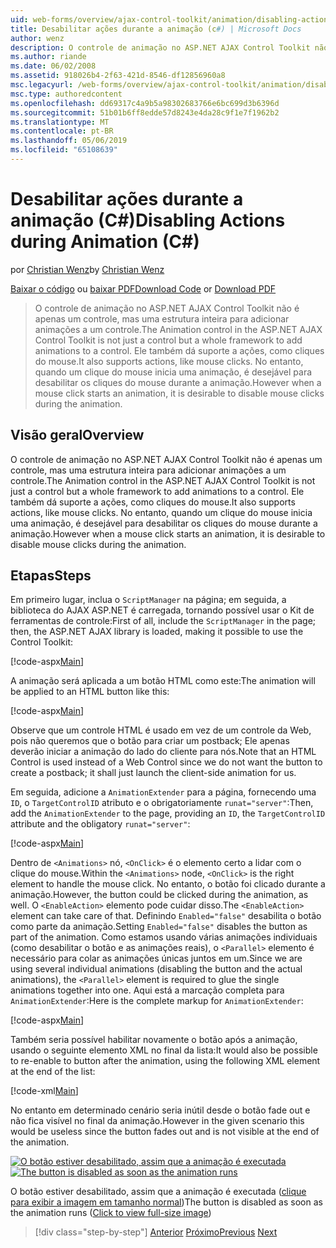 ```yaml
---
uid: web-forms/overview/ajax-control-toolkit/animation/disabling-actions-during-animation-cs
title: Desabilitar ações durante a animação (c#) | Microsoft Docs
author: wenz
description: O controle de animação no ASP.NET AJAX Control Toolkit não é apenas um controle, mas uma estrutura inteira para adicionar animações a um controle. Ele também dá suporte à ação...
ms.author: riande
ms.date: 06/02/2008
ms.assetid: 918026b4-2f63-421d-8546-df12856960a8
msc.legacyurl: /web-forms/overview/ajax-control-toolkit/animation/disabling-actions-during-animation-cs
msc.type: authoredcontent
ms.openlocfilehash: dd69317c4a9b5a98302683766e6bc699d3b6396d
ms.sourcegitcommit: 51b01b6ff8edde57d8243e4da28c9f1e7f1962b2
ms.translationtype: MT
ms.contentlocale: pt-BR
ms.lasthandoff: 05/06/2019
ms.locfileid: "65108639"
---
```

# <a name="disabling-actions-during-animation-c"></a><span data-ttu-id="a30f6-104">Desabilitar ações durante a animação (C#)</span><span class="sxs-lookup"><span data-stu-id="a30f6-104">Disabling Actions during Animation (C#)</span></span>

<span data-ttu-id="a30f6-105">por [Christian Wenz](https://github.com/wenz)</span><span class="sxs-lookup"><span data-stu-id="a30f6-105">by [Christian Wenz](https://github.com/wenz)</span></span>

<span data-ttu-id="a30f6-106">[Baixar o código](http://download.microsoft.com/download/f/9/a/f9a26acd-8df4-4484-8a18-199e4598f411/Animation7.cs.zip) ou [baixar PDF](http://download.microsoft.com/download/6/7/1/6718d452-ff89-4d3f-a90e-c74ec2d636a3/animation7CS.pdf)</span><span class="sxs-lookup"><span data-stu-id="a30f6-106">[Download Code](http://download.microsoft.com/download/f/9/a/f9a26acd-8df4-4484-8a18-199e4598f411/Animation7.cs.zip) or [Download PDF](http://download.microsoft.com/download/6/7/1/6718d452-ff89-4d3f-a90e-c74ec2d636a3/animation7CS.pdf)</span></span>

> <span data-ttu-id="a30f6-107">O controle de animação no ASP.NET AJAX Control Toolkit não é apenas um controle, mas uma estrutura inteira para adicionar animações a um controle.</span><span class="sxs-lookup"><span data-stu-id="a30f6-107">The Animation control in the ASP.NET AJAX Control Toolkit is not just a control but a whole framework to add animations to a control.</span></span> <span data-ttu-id="a30f6-108">Ele também dá suporte a ações, como cliques do mouse.</span><span class="sxs-lookup"><span data-stu-id="a30f6-108">It also supports actions, like mouse clicks.</span></span> <span data-ttu-id="a30f6-109">No entanto, quando um clique do mouse inicia uma animação, é desejável para desabilitar os cliques do mouse durante a animação.</span><span class="sxs-lookup"><span data-stu-id="a30f6-109">However when a mouse click starts an animation, it is desirable to disable mouse clicks during the animation.</span></span>

## <a name="overview"></a><span data-ttu-id="a30f6-110">Visão geral</span><span class="sxs-lookup"><span data-stu-id="a30f6-110">Overview</span></span>

<span data-ttu-id="a30f6-111">O controle de animação no ASP.NET AJAX Control Toolkit não é apenas um controle, mas uma estrutura inteira para adicionar animações a um controle.</span><span class="sxs-lookup"><span data-stu-id="a30f6-111">The Animation control in the ASP.NET AJAX Control Toolkit is not just a control but a whole framework to add animations to a control.</span></span> <span data-ttu-id="a30f6-112">Ele também dá suporte a ações, como cliques do mouse.</span><span class="sxs-lookup"><span data-stu-id="a30f6-112">It also supports actions, like mouse clicks.</span></span> <span data-ttu-id="a30f6-113">No entanto, quando um clique do mouse inicia uma animação, é desejável para desabilitar os cliques do mouse durante a animação.</span><span class="sxs-lookup"><span data-stu-id="a30f6-113">However when a mouse click starts an animation, it is desirable to disable mouse clicks during the animation.</span></span>

## <a name="steps"></a><span data-ttu-id="a30f6-114">Etapas</span><span class="sxs-lookup"><span data-stu-id="a30f6-114">Steps</span></span>

<span data-ttu-id="a30f6-115">Em primeiro lugar, inclua o `ScriptManager` na página; em seguida, a biblioteca do AJAX ASP.NET é carregada, tornando possível usar o Kit de ferramentas de controle:</span><span class="sxs-lookup"><span data-stu-id="a30f6-115">First of all, include the `ScriptManager` in the page; then, the ASP.NET AJAX library is loaded, making it possible to use the Control Toolkit:</span></span>

[!code-aspx[Main](disabling-actions-during-animation-cs/samples/sample1.aspx)]

<span data-ttu-id="a30f6-116">A animação será aplicada a um botão HTML como este:</span><span class="sxs-lookup"><span data-stu-id="a30f6-116">The animation will be applied to an HTML button like this:</span></span>

[!code-aspx[Main](disabling-actions-during-animation-cs/samples/sample2.aspx)]

<span data-ttu-id="a30f6-117">Observe que um controle HTML é usado em vez de um controle da Web, pois não queremos que o botão para criar um postback; Ele apenas deverão iniciar a animação do lado do cliente para nós.</span><span class="sxs-lookup"><span data-stu-id="a30f6-117">Note that an HTML Control is used instead of a Web Control since we do not want the button to create a postback; it shall just launch the client-side animation for us.</span></span>

<span data-ttu-id="a30f6-118">Em seguida, adicione a `AnimationExtender` para a página, fornecendo uma `ID`, o `TargetControlID` atributo e o obrigatoriamente `runat="server"`:</span><span class="sxs-lookup"><span data-stu-id="a30f6-118">Then, add the `AnimationExtender` to the page, providing an `ID`, the `TargetControlID` attribute and the obligatory `runat="server"`:</span></span>

[!code-aspx[Main](disabling-actions-during-animation-cs/samples/sample3.aspx)]

<span data-ttu-id="a30f6-119">Dentro de `<Animations>` nó, `<OnClick>` é o elemento certo a lidar com o clique do mouse.</span><span class="sxs-lookup"><span data-stu-id="a30f6-119">Within the `<Animations>` node, `<OnClick>` is the right element to handle the mouse click.</span></span> <span data-ttu-id="a30f6-120">No entanto, o botão foi clicado durante a animação.</span><span class="sxs-lookup"><span data-stu-id="a30f6-120">However, the button could be clicked during the animation, as well.</span></span> <span data-ttu-id="a30f6-121">O `<EnableAction>` elemento pode cuidar disso.</span><span class="sxs-lookup"><span data-stu-id="a30f6-121">The `<EnableAction>` element can take care of that.</span></span> <span data-ttu-id="a30f6-122">Definindo `Enabled="false"` desabilita o botão como parte da animação.</span><span class="sxs-lookup"><span data-stu-id="a30f6-122">Setting `Enabled="false"` disables the button as part of the animation.</span></span> <span data-ttu-id="a30f6-123">Como estamos usando várias animações individuais (como desabilitar o botão e as animações reais), o `<Parallel>` elemento é necessário para colar as animações únicas juntos em um.</span><span class="sxs-lookup"><span data-stu-id="a30f6-123">Since we are using several individual animations (disabling the button and the actual animations), the `<Parallel>` element is required to glue the single animations together into one.</span></span> <span data-ttu-id="a30f6-124">Aqui está a marcação completa para `AnimationExtender`:</span><span class="sxs-lookup"><span data-stu-id="a30f6-124">Here is the complete markup for `AnimationExtender`:</span></span>

[!code-aspx[Main](disabling-actions-during-animation-cs/samples/sample4.aspx)]

<span data-ttu-id="a30f6-125">Também seria possível habilitar novamente o botão após a animação, usando o seguinte elemento XML no final da lista:</span><span class="sxs-lookup"><span data-stu-id="a30f6-125">It would also be possible to re-enable to button after the animation, using the following XML element at the end of the list:</span></span>

[!code-xml[Main](disabling-actions-during-animation-cs/samples/sample5.xml)]

<span data-ttu-id="a30f6-126">No entanto em determinado cenário seria inútil desde o botão fade out e não fica visível no final da animação.</span><span class="sxs-lookup"><span data-stu-id="a30f6-126">However in the given scenario this would be useless since the button fades out and is not visible at the end of the animation.</span></span>

<span data-ttu-id="a30f6-127">[![O botão estiver desabilitado, assim que a animação é executada](disabling-actions-during-animation-cs/_static/image2.png)](disabling-actions-during-animation-cs/_static/image1.png)</span><span class="sxs-lookup"><span data-stu-id="a30f6-127">[![The button is disabled as soon as the animation runs](disabling-actions-during-animation-cs/_static/image2.png)](disabling-actions-during-animation-cs/_static/image1.png)</span></span>

<span data-ttu-id="a30f6-128">O botão estiver desabilitado, assim que a animação é executada ([clique para exibir a imagem em tamanho normal](disabling-actions-during-animation-cs/_static/image3.png))</span><span class="sxs-lookup"><span data-stu-id="a30f6-128">The button is disabled as soon as the animation runs ([Click to view full-size image](disabling-actions-during-animation-cs/_static/image3.png))</span></span>

> [!div class="step-by-step"]
> <span data-ttu-id="a30f6-129">[Anterior](animating-in-response-to-user-interaction-cs.md)
> [Próximo](triggering-an-animation-in-another-control-cs.md)</span><span class="sxs-lookup"><span data-stu-id="a30f6-129">[Previous](animating-in-response-to-user-interaction-cs.md)
[Next](triggering-an-animation-in-another-control-cs.md)</span></span>
